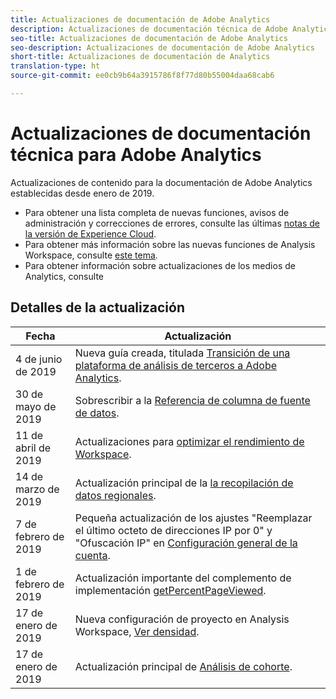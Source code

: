 ```yaml
---
title: Actualizaciones de documentación de Adobe Analytics
description: Actualizaciones de documentación técnica de Adobe Analytics
seo-title: Actualizaciones de documentación de Adobe Analytics
seo-description: Actualizaciones de documentación de Adobe Analytics
short-title: Actualizaciones de documentación de Analytics
translation-type: ht
source-git-commit: ee0cb9b64a3915786f8f77d80b55004daa68cab6

---
```



# Actualizaciones de documentación técnica para Adobe Analytics

Actualizaciones de contenido para la documentación de Adobe Analytics establecidas desde enero de 2019.

* Para obtener una lista completa de nuevas funciones, avisos de administración y correcciones de errores, consulte las últimas [notas de la versión de Experience Cloud](https://marketing.adobe.com/resources/help/es_ES/whatsnew/).
* Para obtener más información sobre las nuevas funciones de Analysis Workspace, consulte [este tema](/help/analyze/analysis-workspace/new-features-in-analysis-workspace.md).
* Para obtener información sobre actualizaciones de los medios de Analytics, consulte

## Detalles de la actualización

| Fecha | Actualización |
|----------|----------------------------------|
| 4 de junio de 2019 | Nueva guía creada, titulada [Transición de una plataforma de análisis de terceros a Adobe Analytics](../technotes/ga-to-aa/home.md). |
| 30 de mayo de 2019 | Sobrescribir a la [Referencia de columna de fuente de datos](../export/analytics-data-feed/c-df-contents/datafeeds-reference.md). |
| 11 de abril de 2019 | Actualizaciones para [optimizar el rendimiento de Workspace](../analyze/analysis-workspace/optimizing-performance.md). |
| 14 de marzo de 2019 | Actualización principal de la [la recopilación de datos regionales](../technotes/rdc/regional-data-collection.md). |
| 7 de febrero de 2019 | Pequeña actualización de los ajustes "Reemplazar el último octeto de direcciones IP por 0" y "Ofuscación IP" en [Configuración general de la cuenta](../admin/admin/general-acct-settings-admin.md). |
| 1 de febrero de 2019 | Actualización importante del complemento de implementación [getPercentPageViewed](../implement/js-implementation/plugins/getpercentpageviewed.md). |
| 17 de enero de 2019 | Nueva configuración de proyecto en Analysis Workspace, [Ver densidad](../analyze/analysis-workspace/build-workspace-project/view-density.md). |
| 17 de enero de 2019 | Actualización principal de [Análisis de cohorte](../analyze/analysis-workspace/visualizations/cohort-table/cohort-analysis.md). |
